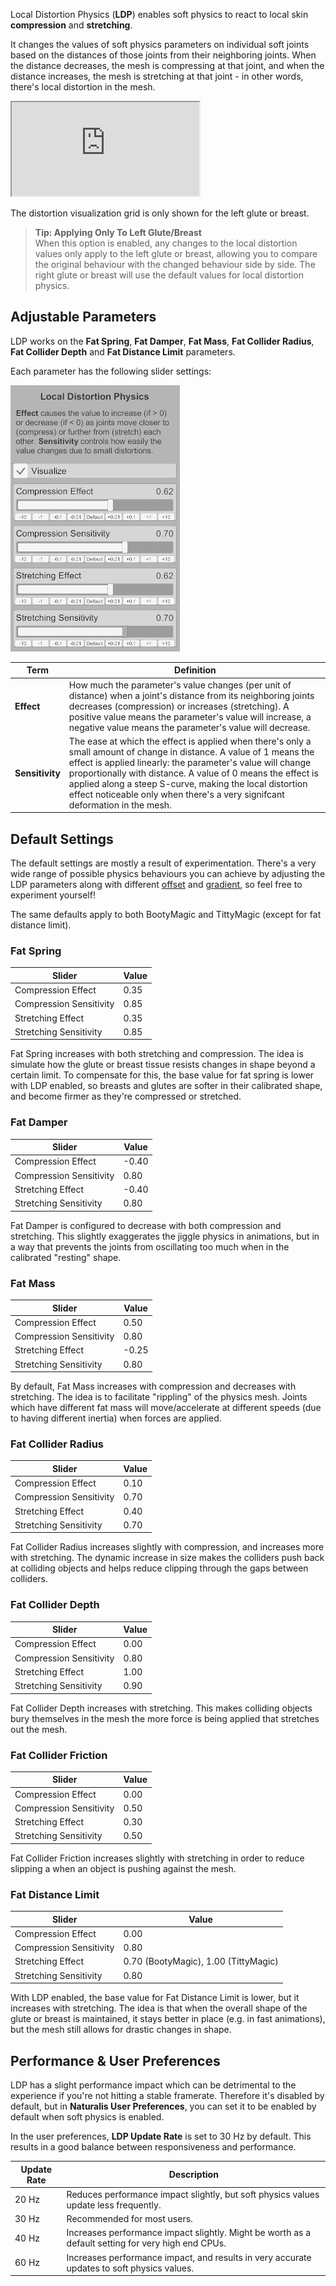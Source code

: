 Local Distortion Physics (**LDP**) enables soft physics to react to local skin **compression** and **stretching**.

It changes the values of soft physics parameters on individual soft joints based on the distances of those joints from their neighboring joints. When the distance decreases, the mesh is compressing at that joint, and when the distance increases, the mesh is stretching at that joint - in other words, there's local distortion in the mesh.

<div class='video-container'>
  <iframe
    src='https://videos.sproutvideo.com/embed/ac9fdbb31b1de6c125/34148bf0d70df5e6?playerTheme=dark&amp;playerColor=2f3437'
    allowfullscreen
    referrerpolicy='no-referrer-when-downgrade'
    title='Local distortion physics'>
  </iframe>
</div>

The distortion visualization grid is only shown for the left glute or breast.

> **Tip: Applying Only To Left Glute/Breast**<br/>
> When this option is enabled, any changes to the local distortion values only apply to the left glute or breast, allowing you to compare the original behaviour with the changed behaviour side by side. The right glute or breast will use the default values for local distortion physics.

## Adjustable Parameters

LDP works on the **Fat Spring**, **Fat Damper**, **Fat Mass**, **Fat Collider Radius**, **Fat Collider Depth** and **Fat Distance Limit** parameters.

Each parameter has the following slider settings:

![1_0_ldp_sliders.jpg](/assets/screens/naturalis/1_0_ldp_sliders.jpg)

| Term | Definition |
| ---- | ---------- |
| **Effect** | How much the parameter's value changes (per unit of distance) when a joint's distance from its neighboring joints decreases (compression) or increases (stretching). A positive value means the parameter's value will increase, a negative value means the parameter's value will decrease. |
| **Sensitivity** | The ease at which the effect is applied when there's only a small amount of change in distance. A value of 1 means the effect is applied linearly: the parameter's value will change proportionally with distance. A value of 0 means the effect is applied along a steep S-curve, making the local distortion effect noticeable only when there's a very signifcant deformation in the mesh. |

## Default Settings

The default settings are mostly a result of experimentation. There's a very wide range of possible physics behaviours you can achieve by adjusting the LDP parameters along with different [offset](/docs/naturalis/v1_1/physics_offsets/) and [gradient](/docs/naturalis/v1_1/soft_physics_gradient/), so feel free to experiment yourself!

The same defaults apply to both BootyMagic and TittyMagic (except for fat distance limit).

### Fat Spring

| Slider | Value |
| ------ | ----- |
| Compression Effect | 0.35 |
| Compression Sensitivity | 0.85 |
| Stretching Effect | 0.35 |
| Stretching Sensitivity | 0.85 |

Fat Spring increases with both stretching and compression. The idea is simulate how the glute or breast tissue resists changes in shape beyond a certain limit. To compensate for this, the base value for fat spring is lower with LDP enabled, so breasts and glutes are softer in their calibrated shape, and become firmer as they're compressed or stretched.

### Fat Damper

| Slider | Value |
| ------ | ----- |
| Compression Effect | -0.40 |
| Compression Sensitivity | 0.80 |
| Stretching Effect | -0.40 |
| Stretching Sensitivity | 0.80 |

Fat Damper is configured to decrease with both compression and stretching. This slightly exaggerates the jiggle physics in animations, but in a way that prevents the joints from oscillating too much when in the calibrated "resting" shape.

### Fat Mass

| Slider | Value |
| ------ | ----- |
| Compression Effect | 0.50 |
| Compression Sensitivity | 0.80 |
| Stretching Effect | -0.25 |
| Stretching Sensitivity | 0.80 |

By default, Fat Mass increases with compression and decreases with stretching. The idea is to facilitate "rippling" of the physics mesh. Joints which have different fat mass will move/accelerate at different speeds (due to having different inertia) when forces are applied.

### Fat Collider Radius

| Slider | Value |
| ------ | ----- |
| Compression Effect | 0.10 |
| Compression Sensitivity | 0.70 |
| Stretching Effect | 0.40 |
| Stretching Sensitivity | 0.70 |

Fat Collider Radius increases slightly with compression, and increases more with stretching. The dynamic increase in size makes the colliders push back at colliding objects and helps reduce clipping through the gaps between colliders.

### Fat Collider Depth

| Slider | Value |
| ------ | ----- |
| Compression Effect | 0.00 |
| Compression Sensitivity | 0.80 |
| Stretching Effect | 1.00 |
| Stretching Sensitivity | 0.90 |

Fat Collider Depth increases with stretching. This makes colliding objects bury themselves in the mesh the more force is being applied that stretches out the mesh.

### Fat Collider Friction

| Slider | Value |
| ------ | ----- |
| Compression Effect | 0.00 |
| Compression Sensitivity | 0.50 |
| Stretching Effect | 0.30 |
| Stretching Sensitivity | 0.50 |

Fat Collider Friction increases slightly with stretching in order to reduce slipping a when an object is pushing against the mesh.

### Fat Distance Limit

| Slider | Value |
| ------ | ----- |
| Compression Effect | 0.00 |
| Compression Sensitivity | 0.80 |
| Stretching Effect | 0.70 (BootyMagic), 1.00 (TittyMagic) |
| Stretching Sensitivity | 0.80 |

With LDP enabled, the base value for Fat Distance Limit is lower, but it increases with stretching. The idea is that when the overall shape of the glute or breast is maintained, it stays better in place (e.g. in fast animations), but the mesh still allows for drastic changes in shape.

## Performance & User Preferences

LDP has a slight performance impact which can be detrimental to the experience if you're not hitting a stable framerate. Therefore it's disabled by default, but in **Naturalis User Preferences**, you can set it to be enabled by default when soft physics is enabled.

In the user preferences, **LDP Update Rate** is set to 30 Hz by default. This results in a good balance between responsiveness and performance.

| Update Rate | Description |
| ----------- | ----------- |
| 20 Hz | Reduces performance impact slightly, but soft physics values update less frequently. |
| 30 Hz | Recommended for most users. |
| 40 Hz | Increases performance impact slightly. Might be worth as a default setting for very high end CPUs. |
| 60 Hz | Increases performance impact, and results in very accurate updates to soft physics values. |
